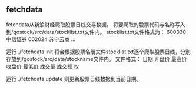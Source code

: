 ## fetchdata
fetchdata从新浪财经爬取股票日线交易数据。
将要爬取的股票代码与名称写入到/gostock/src/data/stocklist.txt文件内。
stocklist.txt文件格式为：
600030 中信证券
002024 苏宁云商
...

运行
./fetchdata init
将会根据股票名册文件stocklist.txt逐个爬取股票日线，分别存放到/gostock/src/data/stockname文件内。
文件格式：
日期 开盘价 最高价 收盘价 最低价 成交量 成交额 权

运行
./fetchdata update
则更新股票日线数据到当前日期。



